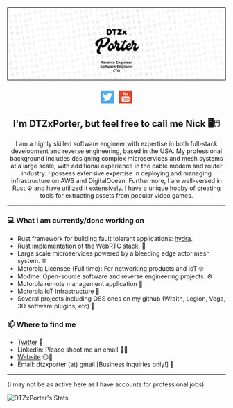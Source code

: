 ## [![DTZxPorter's Header](https://github.com/dtzxporter/dtzxporter/raw/main/images/header.png)](https://modme.co)

<p align='center'>
<a href="https://twitter.com/DTZxPorter"><img height="30" src="https://github.com/dtzxporter/dtzxporter/raw/main/images/twitter.svg"></a>&nbsp;&nbsp;
<a href="http://youtube.com/c/DTZxPorter"><img height="30" src="https://github.com/dtzxporter/dtzxporter/raw/main/images/youtube.svg"></a>
</p>

<h2 align="center">I'm DTZxPorter, but feel free to call me Nick 🖥️🖱️</h2>
<p align="center">I am a highly skilled software engineer with expertise in both full-stack development and reverse engineering, based in the USA. My professional background includes designing complex microservices and mesh systems at a large scale, with additional experience in the cable modem and router industry. I possess extensive expertise in deploying and managing infrastructure on AWS and DigitalOcean. Furthermore, I am well-versed in Rust ⚙️ and have utilized it extensively. I have a unique hobby of creating tools for extracting assets from popular video games.</p>

---

### 💻 What i am currently/done working on
- Rust framework for building fault tolerant applications: [hydra](https://github.com/dtzxporter/hydra).
- Rust implementation of the WebRTC stack. 🚀
- Large scale microservices powered by a bleeding edge actor mesh system. 🌐
- Motorola Licensee (Full time): For networking products and IoT 🌐
- Modme: Open-source software and reverse engineering projects. ⚙️
- Motorola remote management application  🚀
- Motorola IoT infrastructure 🚀
- Several projects including OSS ones on my github (Wraith, Legion, Vega, 3D software plugins, etc) 🚀

### 📫 Where to find me
- [Twitter](https://twitter.com/dtzxporter) 🐤
- LinkedIn: Please shoot me an email 👨💼
- [Website](https://dtzxporter.com) 😏🔗
- Email: dtzxporter (at) gmail [Business inquiries only!] 💌

---
(I may not be as active here as I have accounts for professional jobs)

![DTZxPorter's Stats](https://github-readme-stats.vercel.app/api?username=dtzxporter&show_icons=true&theme=radical)
